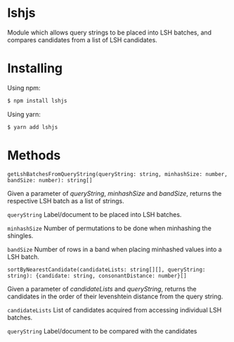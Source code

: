 # lshjs

Module which allows query strings to be placed into LSH batches, and compares candidates from a list of LSH candidates.

# Installing

Using npm:

```bash
$ npm install lshjs
```

Using yarn:

```bash
$ yarn add lshjs
```

# Methods

```
getLshBatchesFromQueryString(queryString: string, minhashSize: number, bandSize: number): string[]
```
Given a parameter of _queryString_, _minhashSize_ and _bandSize_, returns the respective LSH batch as a list of strings.

``
queryString
``
Label/document to be placed into LSH batches.

``
minhashSize
``
Number of permutations to be done when minhashing the shingles.

``
bandSize
``
Number of rows in a band when placing minhashed values into a LSH batch.

```
sortByNearestCandidate(candidateLists: string[][], queryString: string): {candidate: string, consonantDistance: number}[]
```
Given a parameter of _candidateLists_ and _queryString_, returns the candidates in the order of their levenshtein distance from the query string.

``
candidateLists
``
List of candidates acquired from accessing individual LSH batches.

``
queryString
``
Label/document to be compared with the candidates
